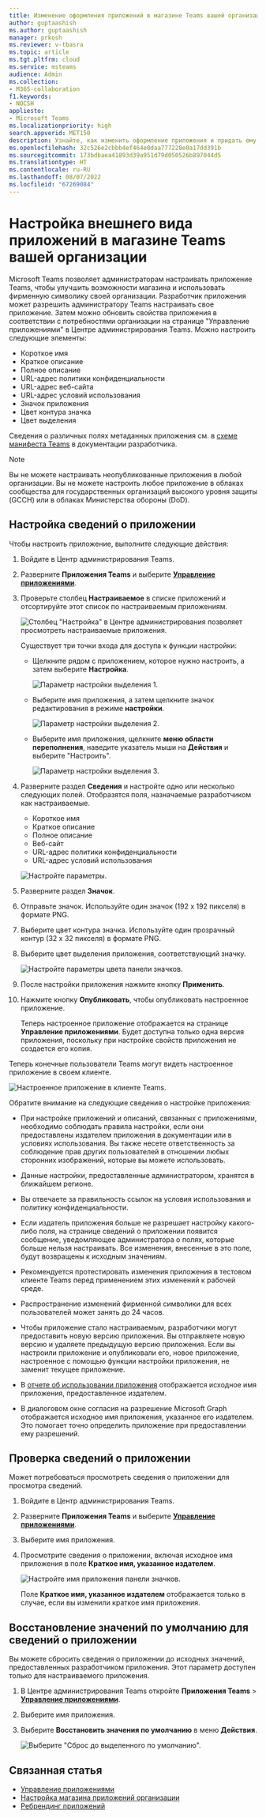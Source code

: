 ```yaml
---
title: Изменение оформления приложений в магазине Teams вашей организации
author: guptaashish
ms.author: guptaashish
manager: prkosh
ms.reviewer: v-tbasra
ms.topic: article
ms.tgt.pltfrm: cloud
ms.service: msteams
audience: Admin
ms.collection:
- M365-collaboration
f1.keywords:
- NOCSH
appliesto:
- Microsoft Teams
ms.localizationpriority: high
search.appverid: MET150
description: Узнайте, как изменить оформление приложения и придать ему новый вид, отредактировав сведения о приложении и метаданные.
ms.openlocfilehash: 32c526e2cbbb4ef464e0daa777228e0a17dd391b
ms.sourcegitcommit: 173bdbaea41893d39a951d79d050526b897044d5
ms.translationtype: HT
ms.contentlocale: ru-RU
ms.lasthandoff: 08/07/2022
ms.locfileid: "67269084"
---
```

# <a name="customize-appearance-of-apps-in-your-organizations-teams-store"></a>Настройка внешнего вида приложений в магазине Teams вашей организации

Microsoft Teams позволяет администраторам настраивать приложение Teams, чтобы улучшить возможности магазина и использовать фирменную символику своей организации. Разработчик приложения может разрешить администратору Teams настраивать свое приложение. Затем можно обновить свойства приложения в соответствии с потребностями организации на странице "Управление приложениями" в Центре администрирования Teams. Можно настроить следующие элементы:

* Короткое имя
* Краткое описание
* Полное описание
* URL-адрес политики конфиденциальности
* URL-адрес веб-сайта
* URL-адрес условий использования
* Значок приложения
* Цвет контура значка
* Цвет выделения

Сведения о различных полях метаданных приложения см. в [схеме манифеста Teams](/microsoftteams/platform/resources/schema/manifest-schema) в документации разработчика.

> [!NOTE]
> Вы не можете настраивать неопубликованные приложения в любой организации. Вы не можете настроить любое приложение в облаках сообщества для государственных организаций высокого уровня защиты (GCCH) или в облаках Министерства обороны (DoD).

## <a name="customize-details-of-an-app"></a>Настройка сведений о приложении

Чтобы настроить приложение, выполните следующие действия:

1. Войдите в Центр администрирования Teams.

1. Разверните **Приложения Teams** и выберите **[Управление приложениями](https://admin.teams.microsoft.com/policies/manage-apps)**.

1. Проверьте столбец **Настраиваемое** в списке приложений и отсортируйте этот список по настраиваемым приложениям.

   ![Столбец "Настройка" в Центре администрирования позволяет просмотреть настраиваемые приложения.](media/customizable-apps-in-tac.png)

   Существует три точки входа для доступа к функции настройки:

   * Щелкните рядом с приложением, которое нужно настроить, а затем выберите **Настройка**.

     ![Параметр настройки выделения 1.](media/select-app-to-customize1.png)

   * Выберите имя приложения, а затем щелкните значок редактирования в режиме **настройки**.

     ![Параметр настройки выделения 2.](media/communities-microsoft.png)

   * Выберите имя приложения, щелкните **меню области переполнения**, наведите указатель мыши на **Действия** и выберите "Настроить".

     ![Параметр настройки выделения 3.](media/customize-action-menu.png)

1. Разверните раздел **Сведения** и настройте одно или несколько следующих полей. Отобразятся поля, назначаемые разработчиком как настраиваемые.

    * Короткое имя
    * Краткое описание
    * Полное описание
    * Веб-сайт
    * URL-адрес политики конфиденциальности
    * URL-адрес условий использования

   ![Настройте параметры.](media/customize-settings.png)

1. Разверните раздел **Значок**.

1. Отправьте значок. Используйте один значок (192 x 192 пикселя) в формате PNG.

1. Выберите цвет контура значка. Используйте один прозрачный контур (32 x 32 пикселя) в формате PNG.

1. Выберите цвет выделения приложения, соответствующий значку.

   ![Настройте параметры цвета панели значков.](media/customize-app-colors.png)

1. После настройки приложения нажмите кнопку **Применить**.

1. Нажмите кнопку **Опубликовать**, чтобы опубликовать настроенное приложение.

   Теперь настроенное приложение отображается на странице **Управление приложениями**. Будет доступна только одна версия приложения, поскольку при настройке свойств приложения не создается его копия.

Теперь конечные пользователи Teams могут видеть настроенное приложение в своем клиенте.

   ![Настроенное приложение в клиенте Teams.](media/contoso-app.png)

Обратите внимание на следующие сведения о настройке приложения:

* При настройке приложений и описаний, связанных с приложениями, необходимо соблюдать правила настройки, если они предоставлены издателем приложения в документации или в условиях использования. Вы также несете ответственность за соблюдение прав других пользователей в отношении любых сторонних изображений, которые вы можете использовать.

* Данные настройки, предоставленные администратором, хранятся в ближайшем регионе.

* Вы отвечаете за правильность ссылок на условия использования и политику конфиденциальности.

* Если издатель приложения больше не разрешает настройку какого-либо поля, на странице сведений о приложении появится сообщение, уведомляющее администратора о полях, которые больше нельзя настраивать. Все изменения, внесенные в это поле, будут возвращены к исходным значениям.

* Рекомендуется протестировать изменения приложения в тестовом клиенте Teams перед применением этих изменений к рабочей среде.

* Распространение изменений фирменной символики для всех пользователей может занять до 24 часов.

* Чтобы приложение стало настраиваемым, разработчики могут предоставить новую версию приложения. Вы отправляете новую версию и удаляете предыдущую версию приложения. Если вы настроили приложение и опубликовали его, новое приложение, настроенное с помощью функции настройки приложения, не заменит текущее приложение.

* В [отчете об использовании приложения](teams-analytics-and-reports/app-usage-report.md) отображается исходное имя приложения, предоставленное издателем.

* В диалоговом окне согласия на разрешение Microsoft Graph отображается исходное имя приложения, указанное его издателем. Это помогает точно определить приложение при предоставлении ему разрешений.

## <a name="review-app-details"></a>Проверка сведений о приложении

Может потребоваться просмотреть сведения о приложении для просмотра сведений.

1. Войдите в Центр администрирования Teams.

1. Разверните **Приложения Teams** и выберите **[Управление приложениями](https://admin.teams.microsoft.com/policies/manage-apps)**.

1. Выберите имя приложения.

1. Просмотрите сведения о приложении, включая исходное имя приложения в поле **Краткое имя, указанное издателем**.

   ![Настройте имя приложения панели значков.](media/original-app-version.png)

   Поле **Краткое имя, указанное издателем** отображается только в случае, если вы изменили краткое имя приложения.

## <a name="reset-app-details-to-default-values"></a>Восстановление значений по умолчанию для сведений о приложении

Вы можете сбросить сведения о приложении до исходных значений, предоставленных разработчиком приложения. Этот параметр доступен только для настраиваемого приложения.

1. В Центре администрирования Teams откройте **Приложения Teams** > **[Управление приложениями](https://admin.teams.microsoft.com/policies/manage-apps)**.

1. Выберите имя приложения.

1. Выберите **Восстановить значения по умолчанию** в меню **Действия**.

   ![Выберите "Сброс до выделенного по умолчанию".](media/select-reset.png)

## <a name="related-article"></a>Связанная статья

* [Управление приложениями](manage-apps.md)
* [Настройка магазина приложений организации](customize-your-app-store.md)
* [Ребрендинг приложений](https://techcommunity.microsoft.com/t5/microsoft-teams-blog/rebrand-apps-to-your-own-organization-s-branding-with-app/ba-p/2376296)
